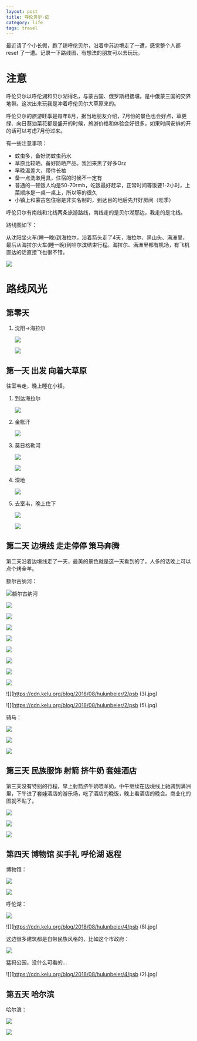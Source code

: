 ```yaml
---
layout: post
title: 呼伦贝尔·记
category: life
tags: travel
---
```


最近请了个小长假，跑了趟呼伦贝尔，沿着中苏边境走了一遭，感觉整个人都 reset 了一遭。记录一下路线图，有想法的朋友可以去玩玩。

# 注意

呼伦贝尔以呼伦湖和贝尔湖得名，与蒙古国、俄罗斯相接壤，是中俄蒙三国的交界地带。这次出来玩我是冲着呼伦贝尔大草原来的。

呼伦贝尔的旅游旺季是每年8月，据当地朋友介绍，7月份的景色也会好点，草更绿、向日葵油菜花都是盛开的时候，旅游价格和体验会好很多，如果时间安排的开的话可以考虑7月份过来。

有一些注意事项：

* 蚊虫多，备好防蚊虫药水
* 草原比较晒，备好防晒产品。我回来黑了好多Orz
* 早晚温差大，带件长袖
* 备一点洗漱用具，住宿的时候不一定有
* 普通的一顿饭人均是50-70rmb，吃饭最好赶早，正常时间等饭要1-2小时，上菜顺序是一桌一桌上，所以等的很久
* 小镇上和蒙古包住宿是非实名制的，到达目的地后先开好房间（旺季）

呼伦贝尔有南线和北线两条旅游路线，南线走的是贝尔湖那边，我走的是北线。

路线图如下：

从沈阳坐火车(睡一晚)到海拉尔，沿着箭头走了4天，海拉尔、黑山头、满洲里，最后从海拉尔火车(睡一晚)到哈尔滨结束行程。海拉尔、满洲里都有机场，有飞机直达的话直接飞也很不错。

![](https://cdn.kelu.org/blog/2018/08/hulunbeier/path.jpg)

# 路线风光

## 第零天

1. 沈阳->海拉尔

   ![](https://cdn.kelu.org/blog/2018/08/hulunbeier/0/19173653.jpg)

   ![](https://cdn.kelu.org/blog/2018/08/hulunbeier/0/592011281.jpg)

## 第一天 出发 向着大草原

往室韦走，晚上睡在小镇。

1. 到达海拉尔

   ![](https://cdn.kelu.org/blog/2018/08/hulunbeier/1/189573658.jpg)

2. 金帐汗

   ![](https://cdn.kelu.org/blog/2018/08/hulunbeier/1/2050871886.jpg)

3. 莫日格勒河

   ![](https://cdn.kelu.org/blog/2018/08/hulunbeier/1/psb1.jpg)

   ![](https://cdn.kelu.org/blog/2018/08/hulunbeier/1/19174014.jpg)

4. 湿地

   ![](https://cdn.kelu.org/blog/2018/08/hulunbeier/1/19175047.jpg)

5. 去室韦，晚上住下

   ![](https://cdn.kelu.org/blog/2018/08/hulunbeier/1/1264330910.jpg)

   ![](https://cdn.kelu.org/blog/2018/08/hulunbeier/1/19201350.jpg)

## 第二天 边境线 走走停停 策马奔腾

第二天沿着边境线走了一天，最美的景色就是这一天看到的了。人多的话晚上可以点个烤全羊。

额尔古纳河：

![额尔古纳河](https://cdn.kelu.org/blog/2018/08/hulunbeier/2/33690671.jpg)

![](https://cdn.kelu.org/blog/2018/08/hulunbeier/2/1717236590.jpg)

![](https://cdn.kelu.org/blog/2018/08/hulunbeier/2/156537133.jpg)

![](https://cdn.kelu.org/blog/2018/08/hulunbeier/2/19202418.jpg)

![](https://cdn.kelu.org/blog/2018/08/hulunbeier/1/327281481.jpg)

![](https://cdn.kelu.org/blog/2018/08/hulunbeier/1/889220082.jpg)	

![](https://cdn.kelu.org/blog/2018/08/hulunbeier/1/1349637069.jpg)

![ ](https://cdn.kelu.org/blog/2018/08/hulunbeier/2/261359098.jpg)

![](https://cdn.kelu.org/blog/2018/08/hulunbeier/2/1699146059.jpg)

![](https://cdn.kelu.org/blog/2018/08/hulunbeier/2/psb (3).jpg)

![](https://cdn.kelu.org/blog/2018/08/hulunbeier/2/psb (5).jpg)

骑马：

![](https://cdn.kelu.org/blog/2018/08/hulunbeier/2/19183222.jpg)

![](https://cdn.kelu.org/blog/2018/08/hulunbeier/1/2043062539.jpg)

![](https://cdn.kelu.org/blog/2018/08/hulunbeier/2/psb.jpg)

## 第三天 民族服饰 射箭 挤牛奶 套娃酒店

第三天没有特别的行程，早上射箭挤牛奶喂羊奶，中午继续在边境线上驰骋到满洲里，下午进了套娃酒店的游乐场，吃了酒店的晚饭，晚上看酒店的晚会。商业化的图就不贴了。

![](https://cdn.kelu.org/blog/2018/08/hulunbeier/3/19184449.jpg)

![](https://cdn.kelu.org/blog/2018/08/hulunbeier/2/805775605.jpg)

![](https://cdn.kelu.org/blog/2018/08/hulunbeier/3/19184459.jpg)

## 第四天 博物馆 买手礼 呼伦湖 返程

博物馆：

![](https://cdn.kelu.org/blog/2018/08/hulunbeier/4/19202140.jpg)

![](https://cdn.kelu.org/blog/2018/08/hulunbeier/4/791016681.jpg)

呼伦湖：

![](https://cdn.kelu.org/blog/2018/08/hulunbeier/4/19202012.jpg)

![](https://cdn.kelu.org/blog/2018/08/hulunbeier/4/psb (8).jpg)

这边很多建筑都是自带民族风格的，比如这个市政府：

![](https://cdn.kelu.org/blog/2018/08/hulunbeier/4/1668453614.jpg)

猛犸公园，没什么可看的...

![](https://cdn.kelu.org/blog/2018/08/hulunbeier/4/psb (2).jpg)

## 第五天 哈尔滨

哈尔滨：

![](https://cdn.kelu.org/blog/2018/08/hulunbeier/5/19202305.jpg)

![](https://cdn.kelu.org/blog/2018/08/hulunbeier/5/19202317.jpg)

